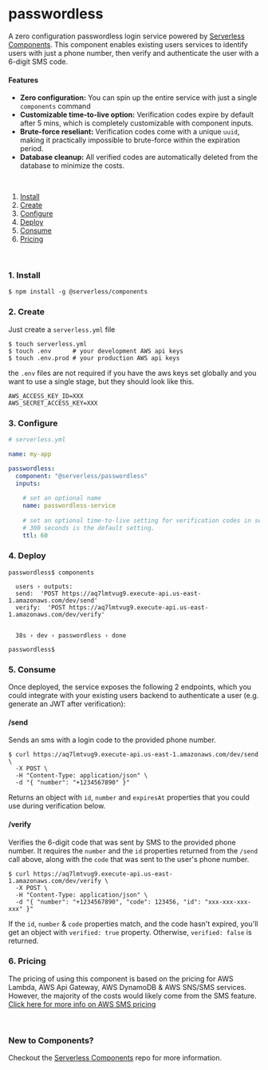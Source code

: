# passwordless

A zero configuration passwordless login service powered by [Serverless Components](https://github.com/serverless/components). This component enables existing users services to identify users with just a phone number, then verify and authenticate the user with a 6-digit SMS code.

#### Features

- **Zero configuration:** You can spin up the entire service with just a single `components` command
- **Customizable time-to-live option:** Verification codes expire by default after 5 mins, which is completely customizable with component inputs.
- **Brute-force reseliant:** Verification codes come with a unique `uuid`, making it practically impossible to brute-force within the expiration period.
- **Database cleanup:** All verified codes are automatically deleted from the database to minimize the costs.

&nbsp;

1. [Install](#1-install)
2. [Create](#2-create)
3. [Configure](#3-configure)
4. [Deploy](#4-deploy)
5. [Consume](#5-consume)
6. [Pricing](#6-pricing)

&nbsp;


### 1. Install

```shell
$ npm install -g @serverless/components
```

### 2. Create

Just create a `serverless.yml` file

```shell
$ touch serverless.yml
$ touch .env      # your development AWS api keys
$ touch .env.prod # your production AWS api keys
```

the `.env` files are not required if you have the aws keys set globally and you want to use a single stage, but they should look like this.

```
AWS_ACCESS_KEY_ID=XXX
AWS_SECRET_ACCESS_KEY=XXX
```

### 3. Configure

```yml
# serverless.yml

name: my-app

passwordless:
  component: "@serverless/passwordless"
  inputs:
  
    # set an optional name
    name: passwordless-service
    
    # set an optional time-to-live setting for verification codes in seconds.
    # 300 seconds is the default setting.
    ttl: 60
```

### 4. Deploy

```shell
passwordless$ components

  users › outputs:
  send:  'POST https://aq7lmtvug9.execute-api.us-east-1.amazonaws.com/dev/send'
  verify:  'POST https://aq7lmtvug9.execute-api.us-east-1.amazonaws.com/dev/verify'


  38s › dev › passwordless › done

passwordless$

```

### 5. Consume
Once deployed, the service exposes the following 2 endpoints, which you could integrate with your existing users backend to authenticate a user (e.g. generate an JWT after verification):

#### /send
Sends an sms with a login code to the provided phone number.

```
$ curl https://aq7lmtvug9.execute-api.us-east-1.amazonaws.com/dev/send \
  -X POST \
  -H "Content-Type: application/json" \
  -d "{ "number": "+1234567890" }"
```

Returns an object with `id`, `number` and `expiresAt` properties that you could use during verification below.

#### /verify
Verifies the 6-digit code that was sent by SMS to the provided phone number. It requires the `number` and the `id` properties returned from the `/send` call above, along with the `code` that was sent to the user's phone number.

```
$ curl https://aq7lmtvug9.execute-api.us-east-1.amazonaws.com/dev/verify \
  -X POST \
  -H "Content-Type: application/json" \
  -d "{ "number": "+1234567890", "code": 123456, "id": "xxx-xxx-xxx-xxx" }"
```

If the `id`, `number` & `code` properties match, and the code hasn't expired, you'll get an object with `verified: true` property. Otherwise, `verified: false` is returned.

### 6. Pricing
The pricing of using this component is based on the pricing for AWS Lambda, AWS Api Gateway, AWS DynamoDB & AWS SNS/SMS services. However, the majority of the costs would likely come from the SMS feature. [Click here for more info on AWS SMS pricing](https://aws.amazon.com/sns/sms-pricing/)

&nbsp;

### New to Components?

Checkout the [Serverless Components](https://github.com/serverless/components) repo for more information.
